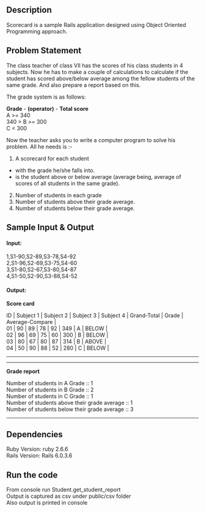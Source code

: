 ## Description
Scorecard is a sample Rails application designed using Object Oriented Programming approach.

## Problem Statement
The class teacher of class VII has the scores of his class students in 4 subjects. Now he has to
make a couple of calculations to calculate if the student has scored above/below average
among the fellow students of the same grade. And also prepare a report based on this.

The grade system is as follows:

**Grade** - **(operator)** - **Total score**  
A >= 340  
340 > B >= 300  
C < 300

Now the teacher asks you to write a computer program to solve his problem. All he needs is :-
1. A scorecard for each student
  * with the grade he/she falls into.
  * is the student above or below average (average being, average of scores of all students in the
same grade).
2. Number of students in each grade
3. Number of students above their grade average.
4. Number of students below their grade average.

## Sample Input & Output

#### Input:

1,S1-90,S2-89,S3-78,S4-92  
2,S1-96,S2-69,S3-75,S4-60  
3,S1-80,S2-67,S3-80,S4-87  
4,S1-50,S2-90,S3-88,S4-52  

#### Output:

**Score card**

 ID | Subject 1 | Subject 2 | Subject 3 | Subject 4 | Grand-Total | Grade | Average-Compare |  
 01 |     90    |     89    |     78    |     92    |     349     |   A   |      BELOW      |  
 02 |     96    |     69    |     75    |     60    |     300     |   B   |      BELOW      |  
 03 |     80    |     67    |     80    |     87    |     314     |   B   |      ABOVE      |  
 04 |     50    |     90    |     88    |     52    |     280     |   C   |      BELOW      |  

----------------------------------------------------------------------------------------------


----------------------------------------------------------------------------------------------
**Grade report**

Number of students in A Grade :: 1  
Number of students in B Grade :: 2  
Number of students in C Grade :: 1  
Number of students above their grade average :: 1  
Number of students below their grade average :: 3  

----------------------------------------------------------------------------------------------

## Dependencies
Ruby Version: ruby 2.6.6  
Rails Version: Rails 6.0.3.6  

## Run the code
From console run Student.get_student_report  
Output is captured as csv under public/csv folder  
Also output is printed in console  